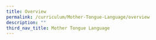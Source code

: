 ```yaml
---
title: Overview
permalink: /curriculum/Mother-Tongue-Language/overview
description: ""
third_nav_title: Mother Tongue Language
---
```

